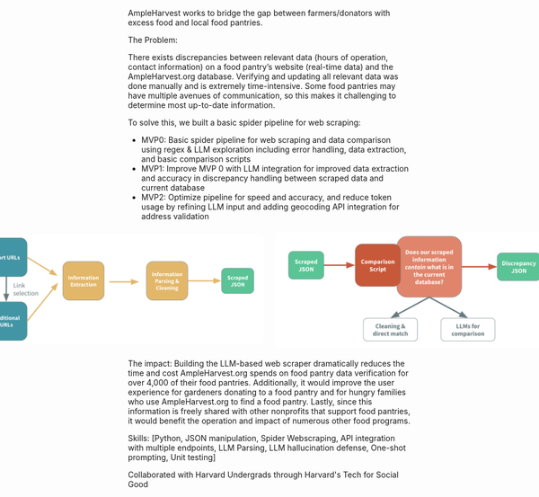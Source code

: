 
<style>
        /* Styling the container and images */
        .image-container {
            display: flex; /* Align images side by side */
            gap: 10px; /* Space between the images */
            justify-content: center; /* Center the images horizontally */
            align-items: center; /* Align the images vertically */
        }
        .project-pic {
            width: 650px; /* Set the image width */
            height: auto; /* Maintain aspect ratio */
            object-fit: contain; /* Ensure the image fits its bounding box */
            margin: 5px; /* Optional spacing around the image */
            border-radius: 8px; /* Optional rounded corners */
        }
    </style>
AmpleHarvest works to bridge the gap between farmers/donators with excess food and local food pantries.

The Problem: 

There exists discrepancies between relevant data (hours of operation, contact information) on a food pantry’s website (real-time data) and the AmpleHarvest.org database. Verifying and updating all relevant data was done manually and is extremely time-intensive. Some food pantries may have multiple avenues of communication, so this makes it challenging to determine most up-to-date information. 

To solve this, we built a basic spider pipeline for web scraping:
- MVP0: Basic spider pipeline for web scraping and data comparison using regex & LLM exploration including error handling, data extraction, and basic comparison scripts
- MVP1: Improve MVP 0 with LLM integration for improved data extraction and accuracy in discrepancy handling between scraped data and current database
- MVP2: Optimize pipeline for speed and accuracy, and reduce token usage by refining LLM input and adding geocoding API integration for address validation
<div style="display: flex; gap: 10px; justify-content: center; align-items: center;">
    <img
        src="/img/AH2.png"
        alt="AH2"
        loading="lazy"
        class="project-pic"
    />
    <img
        src="/img/AH3.png"
        alt="AH3"
        loading="lazy"
        class="project-pic"
    />
</div>


The impact: Building the LLM-based web scraper dramatically reduces the time and cost AmpleHarvest.org spends on food pantry data verification for over 4,000 of their food pantries. Additionally, it would improve the user experience for gardeners donating to a food pantry and for hungry families who use AmpleHarvest.org to find a food pantry. Lastly, since this
information is freely shared with other nonprofits that support food pantries, it would benefit the operation and impact of numerous other food programs.

Skills: [Python, JSON manipulation, Spider Webscraping, API integration with multiple endpoints, LLM Parsing, LLM hallucination defense, One-shot prompting, Unit testing]

Collaborated with Harvard Undergrads through Harvard's Tech for Social Good